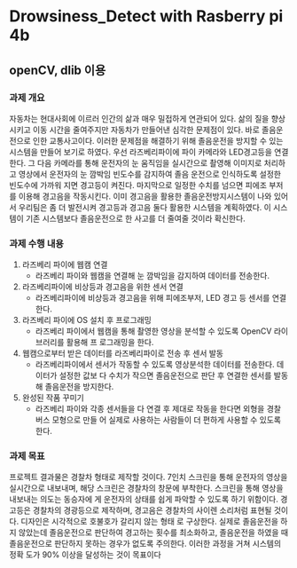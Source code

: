 # Drowsiness_Detect with Rasberry pi 4b

## openCV, dlib 이용

### 과제 개요 
 자동차는 현대사회에 이르러 인간의 삶과 매우 밀접하게 연관되어 있다. 삶의 질을 향상시키고 이동 시간을 줄여주지만 자동차가 만들어낸 심각한 문제점이 있다. 바로 졸음운전으로 인한 교통사고이다. 
이러한 문제점을 해결하기 위해 졸음운전을 방지할 수 있는 시스템을 만들어 보기로 하였다. 우선 라즈베리파이에 파이 카메라와 LED경고등을 연결한다. 그 다음 카메라를 통해 운전자의 눈 움직임을 실시간으로 촬영해 이미지로 처리하고 영상에서 운전자의 눈 깜박임 빈도수를 감지하여 졸음 운전으로 인식하도록 설정한 빈도수에 가까워 지면 경고등이 켜진다. 마지막으로 일정한 수치를 넘으면 피에조 부저를 이용해 경고음을 작동시킨다. 이미 경고음을 활용한 졸음운전방지시스템이 나와 있어서 우리팀은 좀 더 발전시켜 경고등과 경고음 둘다 활용한 시스템을 계획하였다. 이 시스템이 기존 시스템보다 졸음운전으로 한 사고를 더 줄여줄 것이라 확신한다.

### 과제 수행 내용
1) 라즈베리 파이에 웹캠 연결
   - 라즈베리 파이와 웹캠을 연결해 눈 깜박임을 감지하여 데이터를 전송한다.
2) 라즈베리파이에 비상등과 경고음을 위한 센서 연결
   - 라즈베리파이에 비상등과 경고음을 위해 피에조부저, LED 경고 등 센서를 연결한다.
3) 라즈베리 파이에 OS 설치 후 프로그래밍
   - 라즈베리 파이에서 웹캠을 통해 촬영한 영상을 분석할 수 있도록 OpenCV 라이브러리를 활용해 프
로그래밍을 한다.
4) 웹캠으로부터 받은 데이터를 라즈베리파이로 전송 후 센서 발동
   - 라즈베리파이에서 센서가 작동할 수 있도록 영상분석한 데이터를 전송한다. 데이터가 설정한 값보
다 수치가 작으면 졸음운전으로 판단 후 연결한 센서를 발동해 졸음운전을 방지한다.
5) 완성된 작품 꾸미기
   - 라즈베리 파이와 각종 센서들을 다 연결 후 제대로 작동을 한다면 외형을 경찰 버스 모형으로 만들
어 실제로 사용하는 사람들이 더 편하게 사용할 수 있도록 한다.

### 과제 목표 
 프로젝트 결과물은 경찰차 형태로 제작할 것이다. 7인치 스크린을 통해 운전자의 영상을 실시간으로 
내보내며, 해당 스크린은 경찰차의 창문에 부착한다. 스크린을 통해 영상을 내보내는 의도는 동승자에
게 운전자의 상태를 쉽게 파악할 수 있도록 하기 위함이다. 경고등은 경찰차의 경광등으로 제작하며, 
경고음은 경찰차의 사이렌 소리처럼 표현될 것이다. 디자인은 시각적으로 호불호가 갈리지 않는 형태
로 구상한다.
실제로 졸음운전을 하지 않았는데 졸음운전으로 판단하여 경고하는 횟수를 최소화하고, 졸음운전을 
하였을 때 졸음운전으로 판단하지 못하는 경우가 없도록 주의한다. 이러한 과정을 거쳐 시스템의 정확
도가 90% 이상을 달성하는 것이 목표이다
